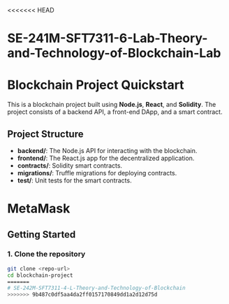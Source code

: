 <<<<<<< HEAD
# SE-241M-SFT7311-6-Lab-Theory-and-Technology-of-Blockchain-Lab


# Blockchain Project Quickstart

This is a blockchain project built using **Node.js**, **React**, and **Solidity**. The project consists of a backend API, a front-end DApp, and a smart contract.

## Project Structure
- **backend/**: The Node.js API for interacting with the blockchain.
- **frontend/**: The React.js app for the decentralized application.
- **contracts/**: Solidity smart contracts.
- **migrations/**: Truffle migrations for deploying contracts.
- **test/**: Unit tests for the smart contracts.

# MetaMask 

## Getting Started

### 1. Clone the repository
```bash
git clone <repo-url>
cd blockchain-project
=======
# SE-242M-SFT7311-4-L-Theory-and-Technology-of-Blockchain
>>>>>>> 9b487c0df5aa4da2ff0157170849dd1a2d12d75d

